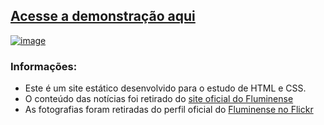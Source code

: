 ## [Acesse a demonstração aqui](https://denricol.github.io/Site_do_Flu/index.html)
[![image](https://github.com/user-attachments/assets/faec9017-7b2f-4eb0-bf55-131ba6953fec)](https://denricol.github.io/Site_do_Flu/index.html)


### Informações:
- Este é um site estático desenvolvido para o estudo de HTML e CSS.
- O conteúdo das notícias foi retirado do [site oficial do Fluminense](https://www.fluminense.com.br/site/)
- As fotografias foram retiradas do perfil oficial do [Fluminense no Flickr](https://www.flickr.com/people/oficialflu/)
